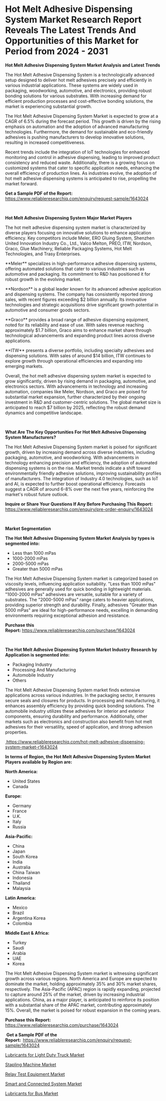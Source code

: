 <p><h1>Hot Melt Adhesive Dispensing System Market Research Report Reveals The Latest Trends And Opportunities of this Market for Period from 2024 - 2031</h1></p><p><strong>Hot Melt Adhesive Dispensing System Market Analysis and Latest Trends</strong></p>
<p><p>The Hot Melt Adhesive Dispensing System is a technologically advanced setup designed to deliver hot melt adhesives precisely and efficiently in various industrial applications. These systems are widely used in packaging, woodworking, automotive, and electronics, providing robust bonding solutions for various substrates. With increasing demand for efficient production processes and cost-effective bonding solutions, the market is experiencing substantial growth.</p><p>The Hot Melt Adhesive Dispensing System Market is expected to grow at a CAGR of 6.5% during the forecast period. This growth is driven by the rising emphasis on automation and the adoption of advanced manufacturing technologies. Furthermore, the demand for sustainable and eco-friendly adhesives is pushing manufacturers to develop innovative solutions, resulting in increased competitiveness. </p><p>Recent trends include the integration of IoT technologies for enhanced monitoring and control in adhesive dispensing, leading to improved product consistency and reduced waste. Additionally, there is a growing focus on customized systems that cater to specific application needs, enhancing the overall efficiency of production lines. As industries evolve, the adoption of hot melt adhesive dispensing systems is anticipated to rise, propelling the market forward.</p></p>
<p><strong>Get a Sample PDF of the Report:&nbsp;</strong> <a href="https://www.reliableresearchiq.com/enquiry/request-sample/1643024?utm_campaign=104&utm_medium=2&utm_source=Github&utm_content=ia&utm_term=23102024&utm_id=hot-melt-adhesive-dispensing-system">https://www.reliableresearchiq.com/enquiry/request-sample/1643024</a></p>
<p>&nbsp;</p>
<p><strong>Hot Melt Adhesive Dispensing System Major Market Players</strong></p>
<p><p>The hot melt adhesive dispensing system market is characterized by diverse players focusing on innovative solutions to enhance application efficiency. Key competitors include Meler, ERO Gluing System, Shenzhen United Innovation Industry Co., Ltd., Valco Melton, PREO, ITW, Nordson, Graco, Glue Machinery, Reliable Packaging Systems, Hot Melt Technologies, and Trasy Enterprises.</p><p>**Meler** specializes in high-performance adhesive dispensing systems, offering automated solutions that cater to various industries such as automotive and packaging. Its commitment to R&D has positioned it for robust growth in the evolving market.</p><p>**Nordson** is a global leader known for its advanced adhesive application and dispensing systems. The company has consistently reported strong sales, with recent figures exceeding $2 billion annually. Its innovative technologies and strategic acquisitions drive significant growth potential in automotive and consumer goods sectors.</p><p>**Graco** provides a broad range of adhesive dispensing equipment, noted for its reliability and ease of use. With sales revenue reaching approximately $1.7 billion, Graco aims to enhance market share through technological advancements and expanding product lines across diverse applications.</p><p>**ITW** presents a diverse portfolio, including specialty adhesives and dispensing solutions. With sales of around $14 billion, ITW continues to explore growth through operational efficiencies and expanding into emerging markets.</p><p>Overall, the hot melt adhesive dispensing system market is expected to grow significantly, driven by rising demand in packaging, automotive, and electronics sectors. With advancements in technology and increasing automation, companies like Meler, Nordson, and Graco are poised for substantial market expansion, further characterized by their ongoing investment in R&D and customer-centric solutions. The global market size is anticipated to reach $7 billion by 2025, reflecting the robust demand dynamics and competitive landscape.</p></p>
<p>&nbsp;</p>
<p><strong>What Are The Key Opportunities For Hot Melt Adhesive Dispensing System Manufacturers?</strong></p>
<p><p>The Hot Melt Adhesive Dispensing System market is poised for significant growth, driven by increasing demand across diverse industries, including packaging, automotive, and woodworking. With advancements in technology enhancing precision and efficiency, the adoption of automated dispensing systems is on the rise. Market trends indicate a shift toward environmentally friendly adhesive solutions, improving sustainability profiles of manufacturers. The integration of Industry 4.0 technologies, such as IoT and AI, is expected to further boost operational efficiency. Forecasts suggest a CAGR of around 6-8% over the next five years, reinforcing the market's robust future outlook.</p></p>
<p><strong>Inquire or Share Your Questions If Any Before Purchasing This Report:</strong> <a href="https://www.reliableresearchiq.com/enquiry/pre-order-enquiry/1643024?utm_campaign=104&utm_medium=2&utm_source=Github&utm_content=ia&utm_term=23102024&utm_id=hot-melt-adhesive-dispensing-system">https://www.reliableresearchiq.com/enquiry/pre-order-enquiry/1643024</a></p>
<p>&nbsp;</p>
<p><strong>Market Segmentation</strong></p>
<p><strong>The Hot Melt Adhesive Dispensing System Market Analysis by types is segmented into:</strong></p>
<p><ul><li>Less than 1000 mPas</li><li>1000-2000 mPas</li><li>2000-5000 mPas</li><li>Greater than 5000 mPas</li></ul></p>
<p><p>The Hot Melt Adhesive Dispensing System market is categorized based on viscosity levels, influencing application suitability. "Less than 1000 mPas" adhesives are generally used for quick bonding in lightweight materials. "1000-2000 mPas" adhesives are versatile, suitable for a variety of substrates. The "2000-5000 mPas" range caters to heavier applications, providing superior strength and durability. Finally, adhesives "Greater than 5000 mPas" are ideal for high-performance needs, excelling in demanding environments requiring exceptional adhesion and resistance.</p></p>
<p><strong>Purchase this Report:&nbsp;</strong><a href="https://www.reliableresearchiq.com/purchase/1643024?utm_campaign=104&utm_medium=2&utm_source=Github&utm_content=ia&utm_term=23102024&utm_id=hot-melt-adhesive-dispensing-system">https://www.reliableresearchiq.com/purchase/1643024</a></p>
<p>&nbsp;</p>
<p><strong>The Hot Melt Adhesive Dispensing System Market Industry Research by Application is segmented into:</strong></p>
<p><ul><li>Packaging Industry</li><li>Processing And Manufacturing</li><li>Automobile Industry</li><li>Others</li></ul></p>
<p><p>The Hot Melt Adhesive Dispensing System market finds extensive applications across various industries. In the packaging sector, it ensures secure seals and closures for products. In processing and manufacturing, it enhances assembly efficiency by providing quick bonding solutions. The automobile industry utilizes these adhesives for interior and exterior components, ensuring durability and performance. Additionally, other markets such as electronics and construction also benefit from hot melt adhesives for their versatility, speed of application, and strong adhesion properties.</p></p>
<p><a href="https://www.reliableresearchiq.com/hot-melt-adhesive-dispensing-system-market-r1643024?utm_campaign=104&utm_medium=2&utm_source=Github&utm_content=ia&utm_term=23102024&utm_id=hot-melt-adhesive-dispensing-system">&nbsp;https://www.reliableresearchiq.com/hot-melt-adhesive-dispensing-system-market-r1643024</a></p>
<p><strong>In terms of Region, the Hot Melt Adhesive Dispensing System Market Players available by Region are:</strong></p>
<p>
    <p> <strong> North America: </strong>
        <ul>
            <li>United States</li>
            <li>Canada</li>
        </ul>
        </p> 
    <p> <strong> Europe: </strong>
        <ul>
            <li>Germany</li>
            <li>France</li>
            <li>U.K.</li>
            <li>Italy</li>
            <li>Russia</li>
        </ul>
        </p> 
    <p> <strong> Asia-Pacific: </strong>
        <ul>
            <li>China</li>
            <li>Japan</li>
            <li>South Korea</li>
            <li>India</li>
            <li>Australia</li>
            <li>China Taiwan</li>
            <li>Indonesia</li>
            <li>Thailand</li>
            <li>Malaysia</li>
        </ul>
        </p> 
    <p> <strong> Latin America: </strong>
        <ul>
            <li>Mexico</li>
            <li>Brazil</li>
            <li>Argentina Korea</li>
            <li>Colombia</li>
        </ul>
        </p> 
    <p> <strong> Middle East & Africa: </strong>
        <ul>
            <li>Turkey</li>
            <li>Saudi</li>
            <li>Arabia</li>
            <li>UAE</li>
            <li>Korea</li>
        </ul>
    </p>
    </p>
<p><p>The Hot Melt Adhesive Dispensing System market is witnessing significant growth across various regions. North America and Europe are expected to dominate the market, holding approximately 35% and 30% market shares, respectively. The Asia-Pacific (APAC) region is rapidly expanding, projected to capture around 25% of the market, driven by increasing industrial applications. China, as a major player, is anticipated to reinforce its position with a substantial share of the APAC market, contributing approximately 15%. Overall, the market is poised for robust expansion in the coming years.</p></p>
<p><strong>Purchase this Report: </strong><a href="https://www.reliableresearchiq.com/purchase/1643024?utm_campaign=104&utm_medium=2&utm_source=Github&utm_content=ia&utm_term=23102024&utm_id=hot-melt-adhesive-dispensing-system">https://www.reliableresearchiq.com/purchase/1643024</a></p>
<p>&nbsp;<strong>Get a Sample PDF of the Report:&nbsp;&nbsp;</strong><a href="https://www.reliableresearchiq.com/enquiry/request-sample/1643024?utm_campaign=104&utm_medium=2&utm_source=Github&utm_content=ia&utm_term=23102024&utm_id=hot-melt-adhesive-dispensing-system">https://www.reliableresearchiq.com/enquiry/request-sample/1643024</a></p>
<p><strong></strong></p>
<p><p><a href="https://github.com/halkoitweden3/Market-Research-Report-List-1/blob/main/lubricants-for-light-duty-truck-market.md?utm_campaign=104&utm_medium=2&utm_source=Github&utm_content=ia&utm_term=23102024&utm_id=hot-melt-adhesive-dispensing-system">Lubricants for Light Duty Truck Market</a></p><p><a href="https://issuu.com/reportprime-2/docs/stapling-machine-market-size-2030.p_54f04205721fd2?utm_campaign=104&utm_medium=2&utm_source=Github&utm_content=ia&utm_term=23102024&utm_id=hot-melt-adhesive-dispensing-system">Stapling Machine Market</a></p><p><a href="https://issuu.com/reportprime-2/docs/relay-test-equipment-market-size-20_b92a1824c747af?utm_campaign=104&utm_medium=2&utm_source=Github&utm_content=ia&utm_term=23102024&utm_id=hot-melt-adhesive-dispensing-system">Relay Test Equipment Market</a></p><p><a href="https://www.linkedin.com/pulse/global-smart-connected-system-market-opportunities-challenges2024-4f9ye?utm_campaign=104&utm_medium=2&utm_source=Github&utm_content=ia&utm_term=23102024&utm_id=hot-melt-adhesive-dispensing-system">Smart and Connected System Market</a></p><p><a href="https://github.com/rozh43oreder/Market-Research-Report-List-1/blob/main/lubricants-for-bus-market.md?utm_campaign=104&utm_medium=2&utm_source=Github&utm_content=ia&utm_term=23102024&utm_id=hot-melt-adhesive-dispensing-system">Lubricants for Bus Market</a></p></p>